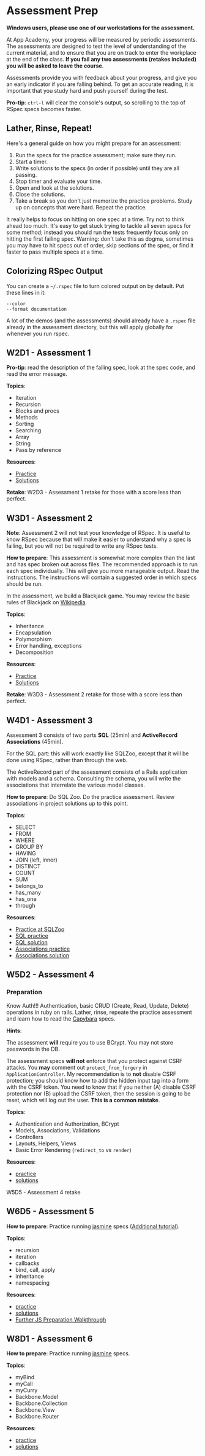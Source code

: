 # Assessment Prep

**Windows users, please use one of our workstations for the
assessment.**

At App Academy, your progress will be measured by periodic
assessments. The assessments are designed to test the level of
understanding of the current material, and to ensure that you are on
track to enter the workplace at the end of the class. **If you fail
any two assessments (retakes included) you will be asked to leave the
course**.

Assessments provide you with feedback about your progress, and give
you an early indicator if you are falling behind. To get an accurate
reading, it is important that you study hard and push yourself during
the test.

**Pro-tip**: `ctrl-l` will clear the console's output, so
scrolling to the top of RSpec specs becomes faster.

## Lather, Rinse, Repeat!

Here's a general guide on how you might prepare for an assessment:

1. Run the specs for the practice assessment; make sure they run.
2. Start a timer.
3. Write solutions to the specs (in order if possible) until they are
   all passing.
4. Stop timer and evaluate your time.
5. Open and look at the solutions.
6. Close the solutions.
7. Take a break so you don't just memorize the practice
   problems. Study up on concepts that were hard. Repeat the practice.

It really helps to focus on hitting on one spec at a time. Try not to
think ahead too much. It's easy to get stuck trying to tackle all
seven specs for some method; instead you should run the tests
frequently focus only on hitting the first failing spec. Warning:
don't take this as dogma, sometimes you may have to hit specs out of
order, skip sections of the spec, or find it faster to pass multiple
specs at a time.

## Colorizing RSpec Output

You can create a `~/.rspec` file to turn colored output on by
default. Put these lines in it:

```
--color
--format documentation
```

A lot of the demos (and the assessments) should already have a
`.rspec` file already in the assessment directory, but this will apply
globally for whenever you run rspec.

## W2D1 - Assessment 1

**Pro-tip**: read the description of the failing spec, look at the
spec code, and read the error message.

**Topics**:

* Iteration
* Recursion
* Blocks and procs
* Methods
* Sorting
* Searching
* Array
* String
* Pass by reference

**Resources**:

* [Practice][a1]
* [Solutions][a1-soln]

[a1]: ./a01-practice
[a1-soln]: ./a01-practice-soln

**Retake**: W2D3 - Assessment 1 retake for those with a score less
than perfect.

## W3D1 - Assessment 2

**Note**: Assessment 2 will not test your knowledge of RSpec. It is
useful to know RSpec because that will make it easier to understand
why a spec is failing, but you will not be required to write any RSpec
tests.

**How to prepare**: This assessment is somewhat more complex than the
last and has spec broken out across files. The recommended approach is
to run each spec individually. This will give you more manageable
output. Read the instructions. The instructions will contain a
suggested order in which specs should be run.

In the assessment, we build a Blackjack game. You may review the basic
rules of Blackjack on [Wikipedia][wiki-blackjack].

[wiki-blackjack]: http://en.wikipedia.org/wiki/Blackjack

**Topics**:

* Inheritance
* Encapsulation
* Polymorphism
* Error handling, exceptions
* Decomposition

**Resources**:

* [Practice][a2]
* [Solutions][a2-soln]

[a2]: ./a02-practice
[a2-soln]: ./a02-practice-soln

**Retake**: W3D3 - Assessment 2 retake for those with a score less
than perfect.

## W4D1 - Assessment 3

Assessment 3 consists of two parts **SQL** (25min) and **ActiveRecord
Associations** (45min).

For the SQL part: this will work exactly like SQLZoo, except that
it will be done using RSpec, rather than through the web.

The ActiveRecord part of the assessment consists of a Rails
application with models and a schema. Consulting the schema, you will
write the associations that interrelate the various model classes.

**How to prepare**: Do SQL Zoo. Do the practice assessment. Review
associations in project solutions up to this point.

**Topics**:

* SELECT
* FROM
* WHERE
* GROUP BY
* HAVING
* JOIN (left, inner)
* DISTINCT
* COUNT
* SUM
* belongs_to
* has_many
* has_one
* through

**Resources**:

* [Practice at SQLZoo][sql-zoo]
* [SQL practice][a3-sql]
* [SQL solution][a3-sql-soln]
* [Associations practice][a3-assoc]
* [Associations solution][a3-assoc-soln]

## W5D2 - Assessment 4

### Preparation

Know Auth!!! Authentication, basic CRUD (Create, Read, Update, Delete)
operations in ruby on rails. Lather, rinse, repeate the practice
assessment and learn how to read the [Capybara][capybara] specs.

**Hints**:

The assessment **will** require you to use BCrypt. You may not store
passwords in the DB.

The assessment specs **will not** enforce that you protect against
CSRF attacks. You **may** comment out `protect_from_forgery` in
`ApplicationController`. My recommendation is to **not** disable CSRF
protection; you should know how to add the hidden input tag into a
form with the CSRF token. You need to know that if you neither (A)
disable CSRF protection nor (B) upload the CSRF token, then the
session is going to be reset, which will log out the user.  **This is
a common mistake**.

**Topics**:

* Authentication and Authorization, BCrypt
* Models, Associations, Validations
* Controllers
* Layouts, Helpers, Views
* Basic Error Rendering (`redirect_to` vs `render`)

**Resources**:

* [practice][a4]
* [solutions][a4-soln]

W5D5 - Assessment 4 retake

[capybara]: https://github.com/jnicklas/capybara

## W6D5 - Assessment 5

**How to prepare**: Practice running [jasmine][jasmine-github] specs
([Additional tutorial][jasmine-tutorial]).

**Topics**:

* recursion
* iteration
* callbacks
* bind, call, apply
* inheritance
* namespacing

**Resources**:

* [practice][a5]
* [solutions][a5-soln]
* [Further JS Preparation Walkthrough](./js-readme.md)

[jasmine-tutorial]: http://evanhahn.com/how-do-i-jasmine/
[jasmine-github]: https://github.com/jasmine/jasmine

## W8D1 - Assessment 6

**How to prepare**: Practice running [jasmine][jasmine-github] specs.

**Topics**:
*  myBind
*  myCall
*  myCurry
*  Backbone.Model
*  Backbone.Collection
*  Backbone.View
*  Backbone.Router

**Resources**:

* [practice][a6]
* [solutions][a6-soln]

[a3-sql]: ./a03-practice-sql
[a3-sql-soln]: ./a03-practice-sql-soln
[a3-assoc]: ./a03-practice-assoc
[a3-assoc-soln]: ./a03-practice-assoc-soln
[sql-zoo]: http://sqlzoo.net/wiki/Main_Page
[a4]: ./a04-practice
[a4-soln]: ./a04-practice-soln
[a5]: ./a05-practice
[a5-soln]: ./a05-practice-soln
[a6]: ./a06-practice
[a6-soln]: ./a06-practice-soln
